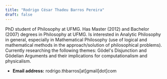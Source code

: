 ```yaml
---
title: "Rodrigo César Thadeu Barros Pereira"
draft: false
---
```


PhD student of Philosophy at UFMG. Has Master (2012) and Bachelor (2007) degrees
in Philosophy at UFMG. Is interested in Analytic Philosophy in general,
especially in Mathematical Philosophy (use of logical and mathematical methods
in the approach/solution of philosophical problems). Currently researching the
following themes: Gödel's Disjunction and Gödelian Arguments and their
implications for computationalism and physicalism.

* **Email address:** rodrigo.thbarros[at]gmail[dot]com
